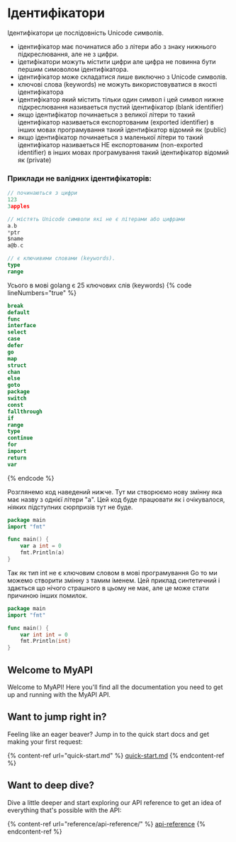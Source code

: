 # Ідентифікатори
Ідентифікатори це послідовність Unicode символів.
* ідентифікатор має починатися або з літери або з знаку нижнього підкреслювання, але не з цифри.
* ідетифікатори можуть містити цифри але цифра не повинна бути першим симоволом ідентифікатора.
* ідентифікатор може складатися лише виключно з Unicode символів.
* ключові слова (keywords) не можуть використовуватися в якості ідентифікатора
* ідентифікатор який містить тільки один символ і цей символ нижне підкреслювання називаеться пустий ідентифікатор (blank identifier)
* якщо ідентифікатор починаеться з великої літери то такий ідентифікатор називаеться експортованим (exported identifier) в інших мовах програмування такий ідентифікатор відомий як (public)
* якщо ідентифікатор починаеться з маленької літери то такий ідентифікатор називаеться НЕ експортованим (non-exported identifier) в інших мовах програмування такий ідентифікатор відомий як (private)
### Приклади не валідних ідентифікаторів:
```go
// починаються з цифри
123
3apples

// містять Unicode символи які не є літерами або цифрами
a.b
*ptr
$name
a@b.c

// є ключивими словами (keywords).
type
range
```
Усього в мові golang є 25 ключових слів (keywords)
{% code lineNumbers="true" %}
```go
break     
default      
func    
interface  
select
case      
defer        
go      
map        
struct
chan      
else         
goto    
package    
switch
const     
fallthrough  
if      
range      
type
continue  
for          
import  
return     
var
```
{% endcode %}

Розглянемо код наведений нижче. Тут ми створюємо нову змінну яка має назву з однієї літери "a". Цей код буде працювати як і очікувалося, ніяких підступних сюрпризів тут не буде.

```go
package main
import "fmt"

func main() {
	var a int = 0
	fmt.Println(a)
}
```

Так як тип int не є ключовим словом в мові програмування Go то ми можемо створити змінну з тамим іменем. Цей приклад синтетичний і здається що нічого страшного в цьому не має, але це може стати причиною інших помилок.

```go
package main
import "fmt"

func main() {
	var int int = 0
	fmt.Println(int)
}
```

## Welcome to MyAPI

Welcome to MyAPI! Here you'll find all the documentation you need to get up and running with the MyAPI API.

## Want to jump right in?

Feeling like an eager beaver? Jump in to the quick start docs and get making your first request:

{% content-ref url="quick-start.md" %}
[quick-start.md](quick-start.md)
{% endcontent-ref %}

## Want to deep dive?

Dive a little deeper and start exploring our API reference to get an idea of everything that's possible with the API:

{% content-ref url="reference/api-reference/" %}
[api-reference](reference/api-reference/)
{% endcontent-ref %}
